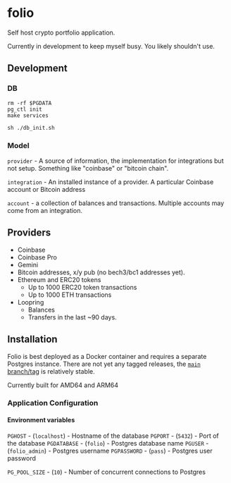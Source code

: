 # folio
Self host crypto portfolio application.

Currently in development to keep myself busy. You likely shouldn't use.

## Development

### DB

```
rm -rf $PGDATA
pg_ctl init
make services
```

```
sh ./db_init.sh
```

### Model

`provider` - A source of information, the implementation for integrations but not setup. Something like "coinbase" or "bitcoin chain".

`integration` - An installed instance of a provider. A particular Coinbase account or Bitcoin address

`account` - a collection of balances and transactions. Multiple accounts may come from an integration.


## Providers

* Coinbase
* Coinbase Pro
* Gemini
* Bitcoin addresses, x/y pub (no bech3/bc1 addresses yet).
* Ethereum and ERC20 tokens
  * Up to 1000 ERC20 token transactions
  * Up to 1000 ETH transactions
* Loopring
  * Balances
  * Transfers in the last ~90 days.


## Installation

Folio is best deployed as a Docker container and requires a separate Postgres instance. There are not yet any tagged releases, the [`main` branch/tag](https://hub.docker.com/r/philipcristiano/folio/tags?page=1&name=main) is relatively stable.

Currently built for AMD64 and ARM64




### Application Configuration

#### Environment variables

`PGHOST` - (`localhost`) - Hostname of the database
`PGPORT` - (`5432`) - Port of the database
`PGDATABASE` - (`folio`) - Postgres database name
`PGUSER` - (`folio_admin`) - Postgres username
`PGPASSWORD` - (`pass`) - Postgres user password

`PG_POOL_SIZE` - (`10`) - Number of concurrent connections to Postgres
